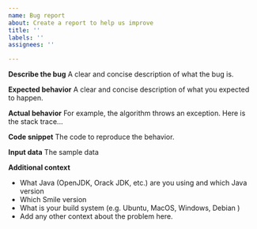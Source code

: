 ```yaml
---
name: Bug report
about: Create a report to help us improve
title: ''
labels: ''
assignees: ''

---
```


**Describe the bug**
A clear and concise description of what the bug is.

**Expected behavior**
A clear and concise description of what you expected to happen.

**Actual behavior**
For example, the algorithm throws an exception. Here is the stack trace...

**Code snippet**
The code to reproduce the behavior.

**Input data**
The sample data

**Additional context**
- What Java (OpenJDK, Orack JDK, etc.) are you using and which Java version
- Which Smile version
- What is your build system (e.g. Ubuntu, MacOS, Windows, Debian )
- Add any other context about the problem here.

